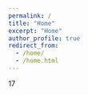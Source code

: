 ```yaml
---
permalink: /
title: "Home"
excerpt: "Home"
author_profile: true
redirect_from: 
  - /home/
  - /home.html
---
```


17
